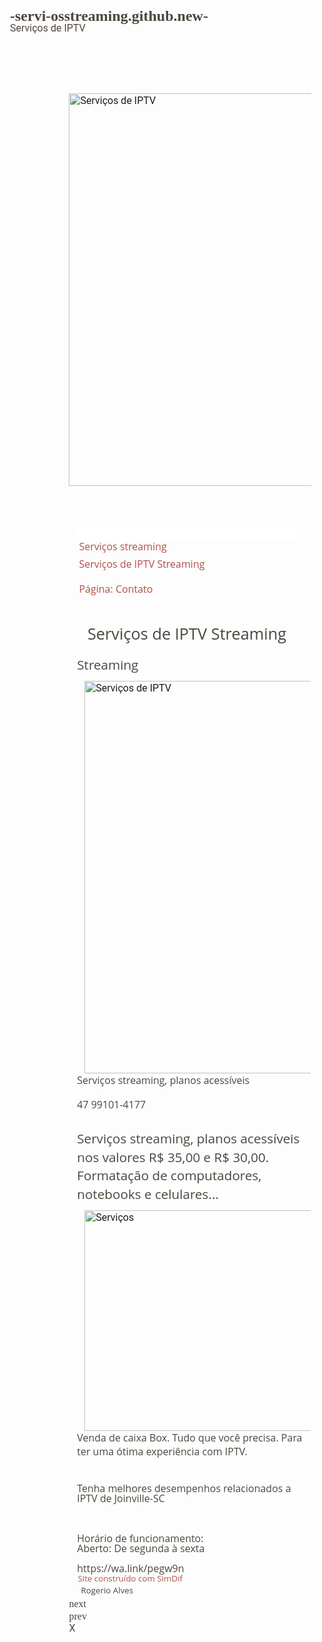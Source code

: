 # -servi-osstreaming.github.new-
Serviços de IPTV 
<html><head><meta http-equiv="Content-Type" content="text/html; charset=utf-8" /><meta http-equiv="Content-Style-Type" content="text/css" /><meta name="description" content="Serviços streaming planos nos valores acessíveis" /><meta name="keywords" content="Planos de IPTV" /><meta name="generator" content="Aspose.Words for .NET 25.5.0" /><title>Serviços de IPTV Streaming</title><style type="text/css">body { line-height:14.4pt; font-family:Roboto; font-size:12pt; color:#4c463e }h1, h2, h3, h4, h5, h6, p { margin:0pt }h1 { margin-top:12pt; margin-bottom:0pt; page-break-inside:avoid; page-break-after:avoid; line-height:14.4pt; font-family:Calibri; font-size:18pt; font-weight:bold; font-style:normal; color:#4c463e }h2 { margin-top:2pt; margin-bottom:0pt; page-break-inside:avoid; page-break-after:avoid; line-height:14.4pt; font-family:Calibri; font-size:14.5pt; font-weight:bold; font-style:normal; color:#4c463e }h3 { margin-top:2pt; margin-bottom:0pt; page-break-inside:avoid; page-break-after:avoid; line-height:14.4pt; font-family:Calibri; font-size:14pt; font-weight:bold; font-style:normal; color:#1f3763 }h4 { margin-top:2pt; margin-bottom:0pt; page-break-inside:avoid; page-break-after:avoid; line-height:14.4pt; font-family:Calibri; font-size:12pt; font-weight:bold; font-style:normal; color:#2f5496 }h5 { margin-top:2pt; margin-bottom:0pt; page-break-inside:avoid; page-break-after:avoid; line-height:14.4pt; font-family:Calibri; font-size:10pt; font-weight:bold; font-style:normal; color:#2f5496 }h6 { margin-top:2pt; margin-bottom:0pt; page-break-inside:avoid; page-break-after:avoid; line-height:14.4pt; font-family:Calibri; font-size:8pt; font-weight:bold; font-style:normal; color:#1f3763 }.any { line-height:14.4pt; font-family:Roboto; font-size:12pt; color:#4c463e }.divSection1 { line-height:14.4pt; font-family:Roboto; font-size:12pt; color:#4c463e; -aw-style-name:'div_Section_1' }.p { line-height:14.4pt; font-family:Roboto; font-size:12pt; color:#4c463e }.sd-btn-created { line-height:14.4pt; font-family:Roboto; font-size:10pt; color:#4c463e }.sd-footer-contentp { line-height:14.4pt; font-family:Roboto; font-size:12pt; color:#4c463e; -aw-style-name:'sd-footer-content_p' }.sd-icon-bar3 { line-height:14.4pt; font-family:Roboto; font-size:12pt; color:#4c463e; background-color:#ffffff }.sd-site-contact { line-height:14.4pt; font-family:Roboto; font-size:14.5pt; color:#4c463e; display:none }.sd-site-titlelogo-show { line-height:14.4pt; font-family:Roboto; font-size:12pt; color:#4c463e; -aw-style-name:'sd-site-title_logo-show' }.sd-strip-bar-stickystickysd-site-logo { line-height:14.4pt; font-family:Roboto; font-size:12pt; color:#4c463e; -aw-style-name:'sd-strip-bar-sticky_sticky_sd-site-logo' }.sd-strip-bar-stickystickysd-site-titlelogo-show { line-height:14.4pt; font-family:Roboto; font-size:12pt; color:#4c463e; -aw-style-name:'sd-strip-bar-sticky_sticky_sd-site-title_logo-show' }.sd-wrap-contentsd-block-text-descp { line-height:17.05pt; font-family:'Open Sans'; font-size:12pt; font-weight:normal; letter-spacing:0pt; color:#4c463e; -aw-style-name:'sd-wrap-content_sd-block-text-desc_p' }.sd-wrap-contentsd-block-title { line-height:22.15pt; font-family:'Open Sans'; font-size:15.5pt; font-weight:normal; letter-spacing:0pt; color:#4c463e; -aw-style-name:'sd-wrap-content_sd-block-title' }.sd-wrap-contentsd-page-title { line-height:27.25pt; font-family:'Open Sans'; font-size:19pt; font-weight:normal; letter-spacing:0pt; color:#4c463e; -aw-style-name:'sd-wrap-content_sd-page-title' }.sd-wrap-contentsd-tab-itemany { line-height:13.2pt; font-family:Roboto; font-size:12pt; letter-spacing:0pt; color:#4c463e; -aw-style-name:'sd-wrap-content_sd-tab-item_any' }.swiper-button-next { line-height:14.4pt; font-family:Roboto; font-size:12pt; color:#4c463e }.swiper-button-prev { line-height:14.4pt; font-family:Roboto; font-size:12pt; color:#4c463e }span.Heading1Char { font-family:'Calibri Light'; font-size:16pt; color:#2f5496 }span.Heading2Char { font-family:'Calibri Light'; font-size:13pt; color:#2f5496 }span.Heading3Char { font-family:'Calibri Light'; font-size:12pt; color:#1f3763 }span.Heading4Char { font-family:'Calibri Light'; font-style:italic; color:#2f5496 }span.Heading5Char { font-family:'Calibri Light'; color:#2f5496 }span.Heading6Char { font-family:'Calibri Light'; color:#1f3763 }span.Hyperlink { text-decoration:underline; color:#0563c1; -aw-style-name:hyperlink }span.menu-triangle { display:none }span.sd-btn-author { font-size:10pt }span.sd-home-pagesd-main { -aw-style-name:'sd-home-page_sd-main' }span.sd-home-pagesd-mobnav-btn { -aw-style-name:'sd-home-page_sd-mobnav-btn' }span.sd-mobnav-btnphone-menu-button { font-family:'Open Sans'; font-weight:normal; -aw-style-name:'sd-mobnav-btn_phone-menu-button' }span.sd-wrap-contenta { font-family:'Open Sans'; font-weight:normal; -aw-style-name:'sd-wrap-content_a' }span.swiper-button-nextCharacter { -aw-style-name:'swiper-button-next Character' }span.swiper-button-prevCharacter { -aw-style-name:'swiper-button-prev Character' }</style></head><body><div><p class="sd-strip-bar-stickystickysd-site-logo" style="margin-top:70.85pt; margin-right:70.85pt; margin-left:70.85pt"><a href="https://rogerioalves.simdif.com/" style="text-decoration:none"></a></p><p class="sd-strip-bar-stickystickysd-site-titlelogo-show" style="margin-top:70.85pt; margin-right:71.1pt; margin-left:96.1pt; padding-right:11pt; padding-left:31pt"><span style="font-family:'Open Sans'; color:#ffffff; display:none">Streaming</span><span style="font-family:'Open Sans'; color:#ffffff; display:none">&#xa0;</span></p><p class="sd-site-contact" style="margin-right:70.85pt; margin-left:70.85pt; line-height:17.3pt"><a href="https://rogerioalves.simdif.com/contact.html" style="text-decoration:none"><span class="sd-wrap-contenta" style="font-size:13.5pt; color:#ffffff; display:none">Entrar em contato</span></a></p><p class="p" style="margin-right:70.85pt; margin-left:70.85pt"><a href="https://rogerioalves.simdif.com/" style="text-decoration:none"><img src="images/Aspose.Words.1b4060b3-f9a0-4daf-9a98-5180bcc070c1.001.png" width="628" height="628" alt="Serviços de IPTV" style="border-style:none; -aw-left-pos:0pt; -aw-rel-hpos:column; -aw-rel-vpos:paragraph; -aw-top-pos:0pt; -aw-wrap-type:inline" /></a></p><p class="sd-site-titlelogo-show" style="margin-top:8.4pt; margin-right:71.45pt; margin-left:70.85pt; line-height:28.8pt; padding-top:8pt; padding-right:15pt; padding-bottom:4pt; -aw-outline-level:1"><span style="font-family:'Open Sans'; font-size:24pt; color:#ffffff">Streaming</span><span style="font-family:'Open Sans'; font-size:24pt; color:#ffffff">&#xa0;</span></p><p class="sd-icon-bar3" style="margin-top:3pt; margin-right:81.35pt; margin-left:81.35pt; line-height:14.5pt"><span class="sd-mobnav-btnphone-menu-button" style="font-size:14.5pt; color:#ffffff">Menu</span><span class="menu-triangle" style="font-family:unset; color:#ffffff">▾</span><span class="sd-home-pagesd-mobnav-btn" style="font-family:unset; color:#ffffff"> </span></p><p class="sd-wrap-contentsd-tab-itemany" style="margin-right:82.85pt; margin-left:82.85pt; margin-bottom:8.25pt"><a href="https://rogerioalves.simdif.com/" style="text-decoration:none"><span class="sd-home-pagesd-main" style="font-family:'Open Sans'; letter-spacing:normal; color:#ad5146">Serviços streaming</span><span class="sd-home-pagesd-main" style="font-family:'Open Sans'; letter-spacing:normal; color:#ad5146">&#xa0;</span></a></p><p class="sd-wrap-contentsd-tab-itemany" style="margin-right:82.85pt; margin-left:82.85pt; margin-bottom:8.25pt"><a href="https://rogerioalves.simdif.com/serviços_de_iptv.html" style="text-decoration:none"><span class="sd-home-pagesd-main" style="font-family:'Open Sans'; letter-spacing:normal; color:#ad5146">Serviços de IPTV Streaming</span><span class="sd-home-pagesd-main" style="font-family:'Open Sans'; letter-spacing:normal; color:#ad5146">&#xa0;</span></a></p><p class="sd-wrap-contentsd-tab-itemany" style="margin-right:70.85pt; margin-left:70.85pt; margin-bottom:12pt; padding:8pt 12pt"><a href="https://rogerioalves.simdif.com/contact.html" style="text-decoration:none"><span class="sd-home-pagesd-main" style="font-family:'Open Sans'; letter-spacing:normal; color:#ad5146">Página: Contato</span></a></p><p class="sd-wrap-contentsd-page-title" style="margin-right:80.95pt; margin-left:80.95pt; padding:13pt 12pt; -aw-outline-level:1"><span class="sd-home-pagesd-main" style="letter-spacing:normal">Serviços de IPTV Streaming</span><span class="sd-home-pagesd-main" style="letter-spacing:normal">&#xa0;</span></p><p class="sd-wrap-contentsd-block-title" style="margin-right:80.45pt; margin-left:80.45pt; margin-bottom:7.8pt; -aw-outline-level:2"><span class="sd-home-pagesd-main" style="letter-spacing:normal">Streaming</span><span class="sd-home-pagesd-main" style="letter-spacing:normal">&#xa0;</span><a href="https://rogerioalves.simdif.com/images/public/sd_68487397c6fcd.png?no_cache=1749585859" target="_blank" style="text-decoration:none"></a></p><p class="p" style="margin:6pt 80.45pt 12pt"><a href="https://rogerioalves.simdif.com/images/public/sd_68487397c6fcd.png?no_cache=1749585859" target="_blank" style="text-decoration:none"><img src="images/Aspose.Words.1b4060b3-f9a0-4daf-9a98-5180bcc070c1.002.png" width="628" height="628" alt="Serviços de IPTV" style="margin-right:9pt; margin-left:9pt; border-style:none; -aw-left-pos:0pt; -aw-rel-hpos:column; -aw-rel-vpos:line; -aw-top-pos:0pt; -aw-wrap-type:square; float:left; position:relative" /></a></p><p class="sd-wrap-contentsd-block-text-descp" style="margin-right:80.45pt; margin-left:80.45pt; margin-bottom:12pt"><span class="sd-home-pagesd-main" style="letter-spacing:normal">Serviços streaming, planos acessíveis</span><span class="sd-home-pagesd-main" style="letter-spacing:normal">&#xa0;</span></p><p class="sd-wrap-contentsd-block-text-descp" style="margin-right:80.45pt; margin-left:80.45pt; margin-bottom:21.6pt"><span class="sd-home-pagesd-main" style="letter-spacing:normal">47 99101-4177</span></p><p class="sd-wrap-contentsd-block-title" style="margin-right:80.45pt; margin-left:80.45pt; margin-bottom:7.8pt; -aw-outline-level:2"><span class="sd-home-pagesd-main" style="letter-spacing:normal">Serviços streaming, planos acessíveis nos valores R$ 35,00 e R$ 30,00. Formatação de computadores, notebooks e celulares...</span><a href="https://rogerioalves.simdif.com/images/public/sd_684874a603942.jpg?no_cache=1749579131" target="_blank" style="text-decoration:none"></a></p><p class="p" style="margin:6pt 80.45pt 12pt"><a href="https://rogerioalves.simdif.com/images/public/sd_684874a603942.jpg?no_cache=1749579131" target="_blank" style="text-decoration:none"><img src="images/Aspose.Words.1b4060b3-f9a0-4daf-9a98-5180bcc070c1.003.jpeg" width="627" height="353" alt="Serviços" style="margin-right:9pt; margin-left:9pt; border-style:none; -aw-left-pos:0pt; -aw-rel-hpos:column; -aw-rel-vpos:line; -aw-top-pos:0pt; -aw-wrap-type:square; float:left; position:relative" /></a></p><p class="sd-wrap-contentsd-block-text-descp" style="margin-right:80.45pt; margin-left:80.45pt; margin-bottom:29.1pt"><span class="sd-home-pagesd-main" style="letter-spacing:normal">Venda de caixa Box. Tudo que você precisa. Para ter uma ótima experiência com IPTV.</span></p><p class="sd-footer-contentp" style="margin-top:29.1pt; margin-right:80.45pt; margin-left:80.45pt; line-height:12pt"><span style="font-family:'Open Sans'">Tenha melhores desempenhos relacionados a IPTV de Joinville-SC</span><span style="font-family:'Open Sans'">&#xa0;</span></p><p class="sd-footer-contentp" style="margin-right:80.45pt; margin-left:80.45pt; line-height:12pt"><span style="font-family:'Open Sans'; -aw-import:ignore">&#xa0;</span></p><p class="sd-footer-contentp" style="margin-right:80.45pt; margin-left:80.45pt; line-height:12pt"><span style="font-family:'Open Sans'; -aw-import:ignore">&#xa0;</span></p><p class="sd-footer-contentp" style="margin-right:80.45pt; margin-left:80.45pt; line-height:12pt"><span style="font-family:'Open Sans'; -aw-import:ignore">&#xa0;</span></p><p class="sd-footer-contentp" style="margin-right:80.45pt; margin-left:80.45pt; line-height:12pt"><span style="font-family:'Open Sans'">Horário de funcionamento:</span></p><p class="sd-footer-contentp" style="margin-right:80.45pt; margin-left:80.45pt; line-height:12pt"><span style="font-family:'Open Sans'">Aberto: De segunda à sexta</span></p><p class="sd-footer-contentp" style="margin-right:80.45pt; margin-left:80.45pt; line-height:12pt"><span style="font-family:'Open Sans'; -aw-import:ignore">&#xa0;</span></p><p class="sd-footer-contentp" style="margin-right:80.45pt; margin-left:80.45pt; line-height:12pt"><span style="font-family:'Open Sans'">https://wa.link/pegw9n</span></p><p class="any" style="margin-right:80.6pt; margin-left:78.35pt; line-height:12pt"><a href="https://play.google.com/store/apps/details?id=com.simple_different.android&amp;hl=pt" target="_blank" style="text-decoration:none"></a><a href="https://apps.apple.com/pt/app/create-real-websites-with-ipad-iphone/id560089880?l=pt" target="_blank" style="text-decoration:none"></a></p><p class="any" style="margin-right:80.6pt; margin-left:78.35pt; line-height:12pt"><a href="https://apps.apple.com/pt/app/create-real-websites-with-ipad-iphone/id560089880?l=pt" target="_blank" style="text-decoration:none"></a><a href="https://www.simdif.com/pt" target="_blank" style="text-decoration:none"></a></p><p class="any" style="margin-right:83.6pt; margin-left:81.35pt; line-height:12pt"><a href="https://www.simdif.com/pt" target="_blank" style="text-decoration:none"><span class="sd-btn-author" style="font-family:'Open Sans'; color:#ad5146">Site construído com SimDif</span></a></p><p class="sd-btn-created" style="margin-right:74.1pt; margin-left:74.1pt; line-height:11.7pt; padding:3pt 11pt"><span class="sd-credit" style="font-family:'Open Sans'">Rogerio Alves</span></p><p class="swiper-button-next" style="margin-right:70.85pt; margin-left:70.85pt"><span class="swiper-button-nextCharacter" style="font-family:swiper-icons">next</span></p><p class="swiper-button-prev" style="margin-right:70.85pt; margin-left:70.85pt"><span class="swiper-button-prevCharacter" style="font-family:swiper-icons">prev</span></p><p class="any" style="margin-right:70.85pt; margin-left:70.85pt; margin-bottom:70.85pt"><span>X</span></p></div></body></html>
